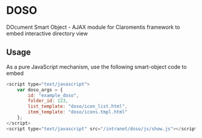 # DOSO
DOcument Smart Object - AJAX module for Claromentis framework to embed interactive directory view

## Usage
As a pure JavaScript mechanism, use the following smart-object code to embed
```javascript
<script type="text/javascript">
	var doso_args = {
		id: "example_doso",
		folder_id: 123,
		list_template: "doso/icon_list.html",
		item_template: "doso/icons.tmpl.html"
	};
</script>
<script type="text/javascript" src="/intranet/doso/js/show.js"></script>
```
